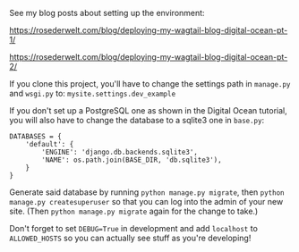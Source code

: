 See my blog posts about setting up the environment:

https://rosederwelt.com/blog/deploying-my-wagtail-blog-digital-ocean-pt-1/

https://rosederwelt.com/blog/deploying-my-wagtail-blog-digital-ocean-pt-2/

If you clone this project, you'll have to change the settings path in `manage.py` and `wsgi.py` to:
`mysite.settings.dev_example`


If you don't set up a PostgreSQL one as shown in the Digital Ocean tutorial, you will also have to change the database to a sqlite3 one in `base.py`:

```
DATABASES = {
    'default': {
        'ENGINE': 'django.db.backends.sqlite3',
        'NAME': os.path.join(BASE_DIR, 'db.sqlite3'),
    }
}
```

Generate said database by running `python manage.py migrate`, then `python manage.py createsuperuser` so that you can log into the admin of your new site. (Then `python manage.py migrate` again for the change to take.)

Don't forget to set `DEBUG=True` in development and add `localhost` to `ALLOWED_HOSTS` so you can actually see stuff as you're developing! 

